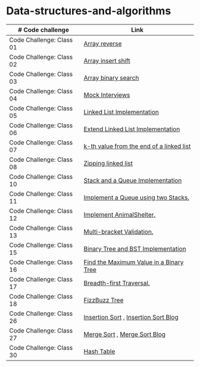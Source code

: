 # Data-structures-and-algorithms

| # Code challenge | Link |
| ---------------- |----- |
| Code Challenge: Class 01 | [Array reverse](./array-reverse/README.md) |
| Code Challenge: Class 02 | [Array insert shift](./array-insert-shift/README.md) |
| Code Challenge: Class 03 | [Array binary search](./array-binary-search/README.md) |
| Code Challenge: Class 04 | [Mock Interviews](https://docs.google.com/spreadsheets/d/11VbWA8vDrpe3rkn11LxcYf4JTr40TL2UFF0PWjaGJKk/edit#gid=0) |
| Code Challenge: Class 05 | [Linked List Implementation](./linked-lists/README.md) |
| Code Challenge: Class 06 | [Extend Linked List Implementation](./linked-lists/README.md) |
| Code Challenge: Class 07 | [k-th value from the end of a linked list](./linked-lists/README.md) |
| Code Challenge: Class 08 | [Zipping linked list](./linked-lists/README.md) |
| Code Challenge: Class 10 | [Stack and a Queue Implementation](./stack-and-queue/README.md) |
| Code Challenge: Class 11 | [Implement a Queue using two Stacks.](./stack-and-queue/stack-and-queue/README.md) |
| Code Challenge: Class 12 | [Implement AnimalShelter.](./stack-and-queue/stack-and-queue/README.md) |
| Code Challenge: Class 13 | [Multi-bracket Validation.](./stack-and-queue/stack-and-queue/README.md) |
| Code Challenge: Class 15 | [Binary Tree and BST Implementation](./trees/README.md) |
| Code Challenge: Class 16 | [Find the Maximum Value in a Binary Tree](./trees/README.md) |
| Code Challenge: Class 17 | [Breadth-first Traversal.](./trees/README.md) |
| Code Challenge: Class 18 | [FizzBuzz Tree](./trees/README.md) |
| Code Challenge: Class 26 | [Insertion Sort](./sorting-methods/README.md) , [Insertion Sort Blog](./sorting-methods/insertion_sort_blog.md)|
| Code Challenge: Class 27 | [Merge Sort](./sorting-methods/README.md) , [Merge Sort Blog](./sorting-methods/merge_sort_blog.md) |
| Code Challenge: Class 30 | [Hash Table](./hash-table/README.md) |
